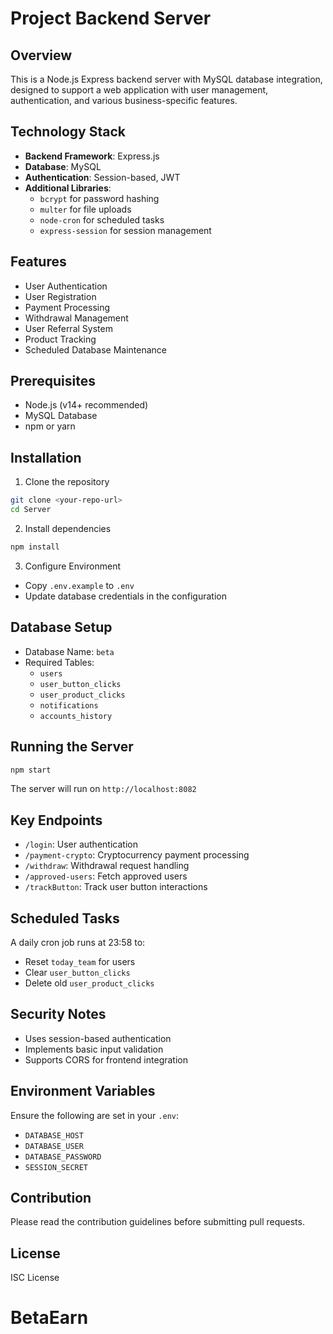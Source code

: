 # Project Backend Server

## Overview
This is a Node.js Express backend server with MySQL database integration, designed to support a web application with user management, authentication, and various business-specific features.

## Technology Stack
- **Backend Framework**: Express.js
- **Database**: MySQL
- **Authentication**: Session-based, JWT
- **Additional Libraries**:
  - `bcrypt` for password hashing
  - `multer` for file uploads
  - `node-cron` for scheduled tasks
  - `express-session` for session management

## Features
- User Authentication
- User Registration
- Payment Processing
- Withdrawal Management
- User Referral System
- Product Tracking
- Scheduled Database Maintenance

## Prerequisites
- Node.js (v14+ recommended)
- MySQL Database
- npm or yarn

## Installation

1. Clone the repository
```bash
git clone <your-repo-url>
cd Server
```

2. Install dependencies
```bash
npm install
```

3. Configure Environment
- Copy `.env.example` to `.env`
- Update database credentials in the configuration

## Database Setup
- Database Name: `beta`
- Required Tables: 
  - `users`
  - `user_button_clicks`
  - `user_product_clicks`
  - `notifications`
  - `accounts_history`

## Running the Server
```bash
npm start
```
The server will run on `http://localhost:8082`

## Key Endpoints
- `/login`: User authentication
- `/payment-crypto`: Cryptocurrency payment processing
- `/withdraw`: Withdrawal request handling
- `/approved-users`: Fetch approved users
- `/trackButton`: Track user button interactions

## Scheduled Tasks
A daily cron job runs at 23:58 to:
- Reset `today_team` for users
- Clear `user_button_clicks`
- Delete old `user_product_clicks`

## Security Notes
- Uses session-based authentication
- Implements basic input validation
- Supports CORS for frontend integration

## Environment Variables
Ensure the following are set in your `.env`:
- `DATABASE_HOST`
- `DATABASE_USER`
- `DATABASE_PASSWORD`
- `SESSION_SECRET`

## Contribution
Please read the contribution guidelines before submitting pull requests.

## License
ISC License
# BetaEarn
